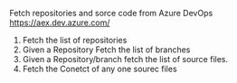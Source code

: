 Fetch repositories and sorce code from Azure DevOps https://aex.dev.azure.com/ 

1) Fetch the list of repositories
2) Given a Repository Fetch the list of branches
3) Given a Repository/branch fetch the  list of source files.
4) Fetch the Conetct of any one sourec files
